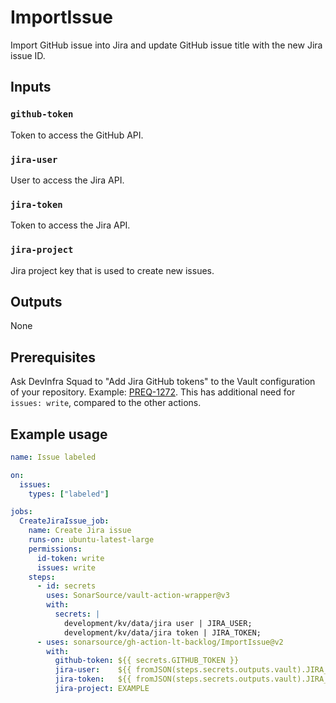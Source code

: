 # ImportIssue

Import GitHub issue into Jira and update GitHub issue title with the new Jira issue ID.

## Inputs

### `github-token`

Token to access the GitHub API.

### `jira-user`

User to access the Jira API.

### `jira-token`

Token to access the Jira API.

### `jira-project`

Jira project key that is used to create new issues.

## Outputs

None

## Prerequisites

Ask DevInfra Squad to "Add Jira GitHub tokens" to the Vault configuration of your repository. Example: [PREQ-1272](https://sonarsource.atlassian.net/browse/PREQ-1272). This has additional need for `issues: write`, compared to the other actions.

## Example usage

```yaml
name: Issue labeled

on:
  issues:
    types: ["labeled"]

jobs:
  CreateJiraIssue_job:
    name: Create Jira issue
    runs-on: ubuntu-latest-large
    permissions:
      id-token: write
      issues: write
    steps:
      - id: secrets
        uses: SonarSource/vault-action-wrapper@v3
        with:
          secrets: |
            development/kv/data/jira user | JIRA_USER;
            development/kv/data/jira token | JIRA_TOKEN;
      - uses: sonarsource/gh-action-lt-backlog/ImportIssue@v2
        with:
          github-token: ${{ secrets.GITHUB_TOKEN }}
          jira-user:    ${{ fromJSON(steps.secrets.outputs.vault).JIRA_USER }}
          jira-token:   ${{ fromJSON(steps.secrets.outputs.vault).JIRA_TOKEN }}
          jira-project: EXAMPLE

```
